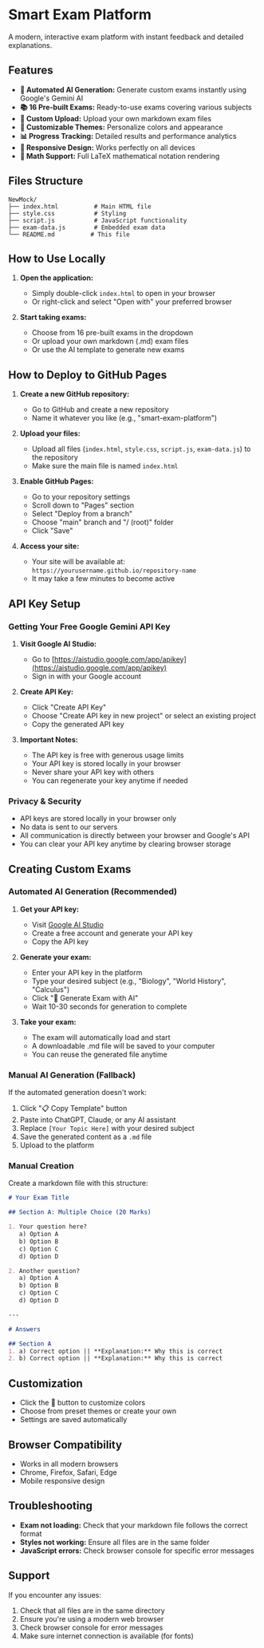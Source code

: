 # Smart Exam Platform

A modern, interactive exam platform with instant feedback and detailed explanations.

## Features

- **🚀 Automated AI Generation:** Generate custom exams instantly using Google's Gemini AI
- **📚 16 Pre-built Exams:** Ready-to-use exams covering various subjects
- **📁 Custom Upload:** Upload your own markdown exam files
- **🎨 Customizable Themes:** Personalize colors and appearance
- **📊 Progress Tracking:** Detailed results and performance analytics
- **📱 Responsive Design:** Works perfectly on all devices
- **🔢 Math Support:** Full LaTeX mathematical notation rendering

## Files Structure

```
NewMock/
├── index.html          # Main HTML file
├── style.css           # Styling
├── script.js           # JavaScript functionality
├── exam-data.js        # Embedded exam data
└── README.md          # This file
```

## How to Use Locally

1. **Open the application:**
   - Simply double-click `index.html` to open in your browser
   - Or right-click and select "Open with" your preferred browser

2. **Start taking exams:**
   - Choose from 16 pre-built exams in the dropdown
   - Or upload your own markdown (.md) exam files
   - Or use the AI template to generate new exams

## How to Deploy to GitHub Pages

1. **Create a new GitHub repository:**
   - Go to GitHub and create a new repository
   - Name it whatever you like (e.g., "smart-exam-platform")

2. **Upload your files:**
   - Upload all files (`index.html`, `style.css`, `script.js`, `exam-data.js`) to the repository
   - Make sure the main file is named `index.html`

3. **Enable GitHub Pages:**
   - Go to your repository settings
   - Scroll down to "Pages" section
   - Select "Deploy from a branch"
   - Choose "main" branch and "/ (root)" folder
   - Click "Save"

4. **Access your site:**
   - Your site will be available at: `https://yourusername.github.io/repository-name`
   - It may take a few minutes to become active

## API Key Setup

### Getting Your Free Google Gemini API Key

1. **Visit Google AI Studio:**
   - Go to [https://aistudio.google.com/app/apikey](https://aistudio.google.com/app/apikey)
   - Sign in with your Google account

2. **Create API Key:**
   - Click "Create API Key"
   - Choose "Create API key in new project" or select an existing project
   - Copy the generated API key

3. **Important Notes:**
   - The API key is free with generous usage limits
   - Your API key is stored locally in your browser
   - Never share your API key with others
   - You can regenerate your key anytime if needed

### Privacy & Security

- API keys are stored locally in your browser only
- No data is sent to our servers
- All communication is directly between your browser and Google's API
- You can clear your API key anytime by clearing browser storage

## Creating Custom Exams

### Automated AI Generation (Recommended)

1. **Get your API key:**
   - Visit [Google AI Studio](https://aistudio.google.com/app/apikey)
   - Create a free account and generate your API key
   - Copy the API key

2. **Generate your exam:**
   - Enter your API key in the platform
   - Type your desired subject (e.g., "Biology", "World History", "Calculus")
   - Click "🚀 Generate Exam with AI"
   - Wait 10-30 seconds for generation to complete

3. **Take your exam:**
   - The exam will automatically load and start
   - A downloadable .md file will be saved to your computer
   - You can reuse the generated file anytime

### Manual AI Generation (Fallback)

If the automated generation doesn't work:

1. Click "📋 Copy Template" button
2. Paste into ChatGPT, Claude, or any AI assistant
3. Replace `[Your Topic Here]` with your desired subject
4. Save the generated content as a `.md` file
5. Upload to the platform

### Manual Creation

Create a markdown file with this structure:

```markdown
# Your Exam Title

## Section A: Multiple Choice (20 Marks)

1. Your question here?
   a) Option A
   b) Option B
   c) Option C
   d) Option D

2. Another question?
   a) Option A
   b) Option B
   c) Option C
   d) Option D

---

# Answers

## Section A
1. a) Correct option || **Explanation:** Why this is correct
2. b) Correct option || **Explanation:** Why this is correct
```

## Customization

- Click the 🎨 button to customize colors
- Choose from preset themes or create your own
- Settings are saved automatically

## Browser Compatibility

- Works in all modern browsers
- Chrome, Firefox, Safari, Edge
- Mobile responsive design

## Troubleshooting

- **Exam not loading:** Check that your markdown file follows the correct format
- **Styles not working:** Ensure all files are in the same folder
- **JavaScript errors:** Check browser console for specific error messages

## Support

If you encounter any issues:
1. Check that all files are in the same directory
2. Ensure you're using a modern web browser
3. Check browser console for error messages
4. Make sure internet connection is available (for fonts)
